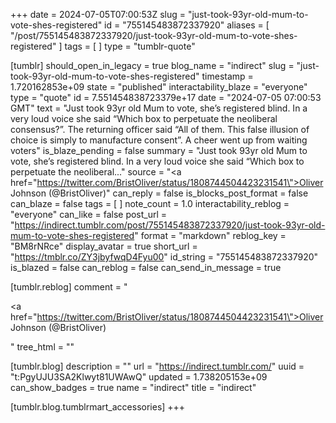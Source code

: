 +++
date = 2024-07-05T07:00:53Z
slug = "just-took-93yr-old-mum-to-vote-shes-registered"
id = "755145483872337920"
aliases = [ "/post/755145483872337920/just-took-93yr-old-mum-to-vote-shes-registered" ]
tags = [ ]
type = "tumblr-quote"

[tumblr]
should_open_in_legacy = true
blog_name = "indirect"
slug = "just-took-93yr-old-mum-to-vote-shes-registered"
timestamp = 1.720162853e+09
state = "published"
interactability_blaze = "everyone"
type = "quote"
id = 7.551454838723379e+17
date = "2024-07-05 07:00:53 GMT"
text = "Just took 93yr old Mum to vote, she&rsquo;s registered blind. In a very loud voice she said &ldquo;Which box to perpetuate the neoliberal consensus?&rdquo;. The returning officer said &ldquo;All of them. This false illusion of choice is simply to manufacture consent&rdquo;. A cheer went up from waiting voters"
is_blaze_pending = false
summary = "Just took 93yr old Mum to vote, she’s registered blind. In a very loud voice she said “Which box to perpetuate the neoliberal..."
source = "<a href=\"https://twitter.com/BristOliver/status/1808744504423231541\">Oliver Johnson (@BristOliver)</a>"
can_reply = false
is_blocks_post_format = false
can_blaze = false
tags = [ ]
note_count = 1.0
interactability_reblog = "everyone"
can_like = false
post_url = "https://indirect.tumblr.com/post/755145483872337920/just-took-93yr-old-mum-to-vote-shes-registered"
format = "markdown"
reblog_key = "BM8rNRce"
display_avatar = true
short_url = "https://tmblr.co/ZY3jbyfwqD4Fyu00"
id_string = "755145483872337920"
is_blazed = false
can_reblog = false
can_send_in_message = true

[tumblr.reblog]
comment = "<p><a href=\"https://twitter.com/BristOliver/status/1808744504423231541\">Oliver Johnson (@BristOliver)</a></p>"
tree_html = ""

[tumblr.blog]
description = ""
url = "https://indirect.tumblr.com/"
uuid = "t:PgyUJU3SA2Klwyt81UWAwQ"
updated = 1.738205153e+09
can_show_badges = true
name = "indirect"
title = "indirect"

[tumblr.blog.tumblrmart_accessories]
+++

